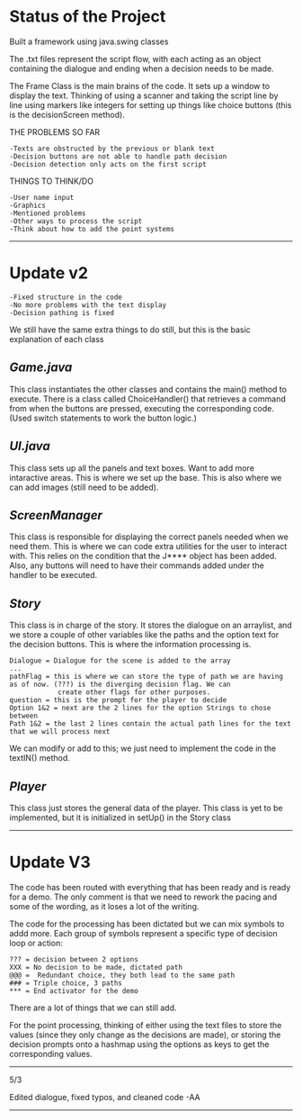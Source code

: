 # Status of the Project


Built a framework using java.swing classes

The .txt files represent the script flow, with each acting as an object
containing the dialogue and ending when a decision needs to be made.

The Frame Class is the main brains of the code. It sets up a window to display
the text. Thinking of using a scanner and taking the script line by line
using markers like integers for setting up things like choice buttons (this 
is the decisionScreen method).

THE PROBLEMS SO FAR

    -Texts are obstructed by the previous or blank text
    -Decision buttons are not able to handle path decision
    -Decision detection only acts on the first script

THINGS TO THINK/DO

    -User name input
    -Graphics
    -Mentioned problems 
    -Other ways to process the script
    -Think about how to add the point systems

-----------------------------------------------
# Update v2

    -Fixed structure in the code
    -No more problems with the text display
    -Decision pathing is fixed

We still have the same extra things to do still, but this is the basic explanation of each class

*Game.java*
-
This class instantiates the other classes and contains the main() method to execute. There is a class
called ChoiceHandler() that retrieves a command from when the buttons are pressed, executing the corresponding code. 
(Used switch statements to work the button logic.)

*UI.java*
-
This class sets up all the panels and text boxes. Want to add more intaractive areas. This is where we set up the 
base. This is also where we can add images (still need to be added).

*ScreenManager*
-
This class is responsible for displaying the correct panels needed when we need them. This is where we can code extra utilities
for the user to interact with. This relies on the condition that the J**** object has been added. Also, any buttons will need to have
their commands added under the handler to be executed. 

*Story*
-
This class is in charge of the story. It stores the dialogue on an arraylist, and we store a couple of other
variables like the paths and the option text for the decision buttons. This is where the information processing is.

    Dialogue = Dialogue for the scene is added to the array
    ...
    pathFlag = this is where we can store the type of path we are having as of now. (???) is the diverging decision flag. We can 
                create other flags for other purposes.
    question = this is the prompt for the player to decide
    Option 1&2 = next are the 2 lines for the option Strings to chose between
    Path 1&2 = the last 2 lines contain the actual path lines for the text that we will process next

We can modify or add to this; we just need to implement the code in the textIN() method. 

*Player*
-
This class just stores the general data of the player. This class is yet to be implemented, but it is initialized in setUp() in the Story class

-----------------------------------------------


# Update V3

The code has been routed with everything that has been ready and is ready for a demo.
The only comment is that we need to rework the pacing and some of the wording,
as it loses a lot of the writing. 

The code for the processing has been dictated but we can mix symbols to addd more. Each group of symbols 
represent a specific type of decision loop or action:

    ??? = decision between 2 options
    XXX = No decision to be made, dictated path
    @@@ =  Redundant choice, they both lead to the same path
    ### = Triple choice, 3 paths
    *** = End activator for the demo

There are a lot of things that we can still add.

For the point processing, thinking of either using the text files to store the 
 values (since they only change as the decisions are made), or storing the decision prompts
 onto a hashmap using the options as keys to get the corresponding values.

 ---------------
5/3 
 
Edited dialogue, fixed typos, and cleaned code
-AA
 
 -------
